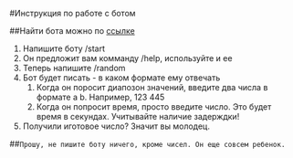 #Инструкция по работе с ботом

##Найти бота можно по [ссылке](https://t.me/Applebananabot)

1. Напишите боту /start
2. Он предложит вам комманду /help, используйте и ее
3. Теперь напишите /random
4. Бот будет писать - в каком формате ему отвечать
   1. Когда он поросит диапозон значений, введите два числа в формате a b. Например, 123 445
   2. Когда он попросит время, просто введите число. Это будет время в секундах. Учитывайте наличие задерждки!
5. Получили иготовое число? Значит вы молодец.

##`Прошу, не пишите боту ничего, кроме чисел. Он еще совсем ребенок.`
